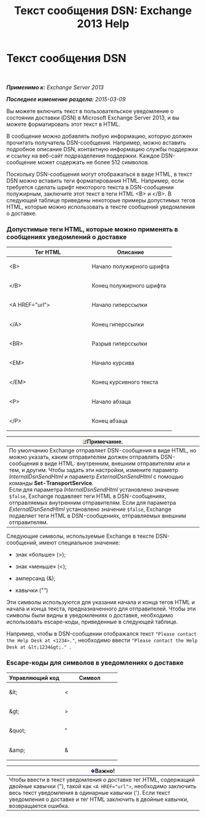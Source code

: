 ﻿---
title: 'Текст сообщения DSN: Exchange 2013 Help'
TOCTitle: Текст сообщения DSN
ms:assetid: eae4a050-5ecb-4c87-b377-74edb93a5995
ms:mtpsurl: https://technet.microsoft.com/ru-ru/library/Bb125135(v=EXCHG.150)
ms:contentKeyID: 50489419
ms.date: 04/30/2018
mtps_version: v=EXCHG.150
ms.translationtype: HT
---

# Текст сообщения DSN

 

_**Применимо к:** Exchange Server 2013_

_**Последнее изменение раздела:** 2015-03-09_

Вы можете включить текст в пользовательское уведомление о состоянии доставки (DSN) в Microsoft Exchange Server 2013, и вы можете форматировать этот текст в HTML.

В сообщение можно добавлять любую информацию, которую должен прочитать получатель DSN-сообщения. Например, можно вставить подробное описание DSN, контактную информацию службы поддержки и ссылку на веб-сайт подразделения поддержки. Каждое DSN-сообщение может содержать не более 512 символов.

Поскольку DSN-сообщения могут отображаться в виде HTML, в текст DSN можно вставить теги форматирования HTML. Например, если требуется сделать шрифт некоторого текста в DSN-сообщении полужирным, заключите этот текст в теги HTML \<B\> и \</B\>. В следующей таблице приведены некоторые примеры допустимых тегов HTML, которые можно использовать в тексте сообщений уведомления о доставке.

### Допустимые теги HTML, которые можно применять в сообщениях уведомлений о доставке

<table>
<colgroup>
<col style="width: 50%" />
<col style="width: 50%" />
</colgroup>
<thead>
<tr class="header">
<th>Тег HTML</th>
<th>Описание</th>
</tr>
</thead>
<tbody>
<tr class="odd">
<td><p>&lt;B&gt;</p></td>
<td><p>Начало полужирного шрифта</p></td>
</tr>
<tr class="even">
<td><p>&lt;/B&gt;</p></td>
<td><p>Конец полужирного шрифта</p></td>
</tr>
<tr class="odd">
<td><p>&lt;A HREF=&quot;url&quot;&gt;</p></td>
<td><p>Начало гиперссылки</p></td>
</tr>
<tr class="even">
<td><p>&lt;/A&gt;</p></td>
<td><p>Конец гиперссылки</p></td>
</tr>
<tr class="odd">
<td><p>&lt;BR&gt;</p></td>
<td><p>Разрыв гиперссылки</p></td>
</tr>
<tr class="even">
<td><p>&lt;EM&gt;</p></td>
<td><p>Начало курсива</p></td>
</tr>
<tr class="odd">
<td><p>&lt;/EM&gt;</p></td>
<td><p>Конец курсивного текста</p></td>
</tr>
<tr class="even">
<td><p>&lt;P&gt;</p></td>
<td><p>Начало абзаца</p></td>
</tr>
<tr class="odd">
<td><p>&lt;/P&gt;</p></td>
<td><p>Конец абзаца</p></td>
</tr>
</tbody>
</table>


<table>
<thead>
<tr class="header">
<th><img src="images/JJ126620.note(EXCHG.150).gif" title="Примечание" alt="Примечание" />Примечание.</th>
</tr>
</thead>
<tbody>
<tr class="odd">
<td>По умолчанию Exchange отправляет DSN-сообщения в виде HTML, но можно указать, каким отправителям должен отправлять DSN-сообщения в виде HTML: внутренним, внешним отправителям или и тем, и другим. Чтобы задать эти настройки, измените параметр <em>InternalDsnSendHtml</em> и параметр <em>ExternalDsnSendHtml</em> с помощью команды <strong>Set-TransportService</strong>.<br />
Если для параметра <em>InternalDsnSendHtml</em> установлено значение <code>$false</code>, Exchange подавляет теги HTML в DSN-сообщениях, отправляемых внутренним отправителям. Если для параметра <em>ExternalDsnSendHtml</em> установлено значение <code>$false</code>, Exchange подавляет теги HTML в DSN-сообщениях, отправляемых внешним отправителям.</td>
</tr>
</tbody>
</table>


Следующие символы, используемые Exchange в тексте DSN-сообщений, имеют специальное значение:

  - знак «больше» (\>);

  - знак «меньше» (\<);

  - амперсанд (&);

  - кавычки ("")

Эти символы используются для указания начала и конца тегов HTML и начала и конца текста, предназначенного для отправителей. Чтобы эти символы были видны в уведомлениях о доставке, необходимо использовать escape-коды, приведенные в следующей таблице.

Например, чтобы в DSN-сообщении отображался текст `"Please contact the Help Desk at <1234>."`, необходимо ввести `"Please contact the Help Desk at &lt;1234&gt;." `.

### Escape-коды для символов в уведомлениях о доставке

<table>
<colgroup>
<col style="width: 50%" />
<col style="width: 50%" />
</colgroup>
<thead>
<tr class="header">
<th>Управляющий код</th>
<th>Символ</th>
</tr>
</thead>
<tbody>
<tr class="odd">
<td><p>&amp;lt;</p></td>
<td><p>&lt;</p></td>
</tr>
<tr class="even">
<td><p>&amp;gt;</p></td>
<td><p>&gt;</p></td>
</tr>
<tr class="odd">
<td><p>&amp;quot;</p></td>
<td><p>&quot;</p></td>
</tr>
<tr class="even">
<td><p>&amp;amp;</p></td>
<td><p>&amp;</p></td>
</tr>
</tbody>
</table>


<table>
<thead>
<tr class="header">
<th><img src="images/Dd876857.important(EXCHG.150).gif" title="Важно" alt="Важно" />Важно!</th>
</tr>
</thead>
<tbody>
<tr class="odd">
<td>Чтобы ввести в текст уведомления о доставке тег HTML, содержащий двойные кавычки (&quot;), такой как <code>&lt;A HREF=&quot;url&quot;&gt;</code>, необходимо заключить весь текст уведомления в одинарные кавычки ('). Если текст уведомления о доставке и тег HTML заключить в двойные кавычки, возвращается ошибка.</td>
</tr>
</tbody>
</table>

